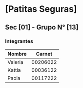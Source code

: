 # [Patitas Seguras]

## Sec [01] - Grupo N° [13]

### Integrantes

| Nombre        | Carnet        |
| ------------- | ------------- |
|    Valeria    |    00206022   |
|     Kattia    |    00036122   |
|     Paola     |    00117222   |
